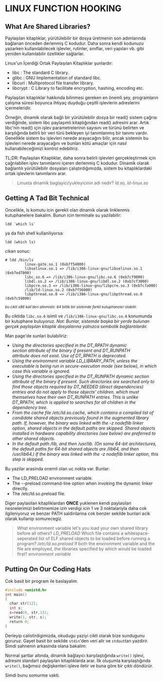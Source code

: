 # LINUX FUNCTION HOOKING

## What Are Shared Libraries?

Paylaşılan kitaplıklar, yürütülebilir bir dosya üretmenin son adımlarında bağlanan önceden derlenmiş C kodudur.  Daha sonra kendi kodunuzu yazarken kullanılabilecek işlevler, rutinler, sınıflar, veri yapıları vb. gibi yeniden kullanılabilir özellikler sağlarlar.


Linux'un İçerdiği Ortak Paylaşılan Kitaplıklar şunlardır:

- libc : The standard C library.
- glibc : GNU Implementation of standard libc.
- libcurl : Multiprotocol file transfer library.
- libcrypt : C Library to facilitate encryption, hashing, encoding etc.

Paylaşılan kitaplıklar hakkında bilinmesi gereken en önemli şey, programların çalışma süresi boyunca ihtiyaç duyduğu çeşitli işlevlerin adreslerini içermeleridir.


Örneğin, dinamik olarak bağlı bir yürütülebilir dosya bir read() sistem çağrısı verdiğinde, sistem libc paylaşımlı kitaplığından read() adresini arar. Artık libc'nin read() için işlev parametrelerinin sayısını ve türünü belirten ve karşılığında belirli bir veri türü bekleyen iyi tanımlanmış bir tanımı vardır. Genellikle sistem bu işlevleri nerede arayacağını bilir, ancak sistemin bu işlevleri nerede arayacağını ve bunları kötü amaçlar için nasıl kullanabileceğimizi kontrol edebiliriz.


TL;DR: Paylaşılan Kitaplıklar, daha sonra belirli işlevleri gerçekleştirmek için çağrılabilen işlev tanımlarını içeren derlenmiş C kodudur.  Dinamik olarak bağlantılı yürütülebilir dosyaları çalıştırdığımızda, sistem bu kitaplıklardaki ortak işlevlerin tanımlarını arar.

> Linuxta dinamik baglayici/yukleyicinin adi nedir? *ld.so, ld-linux.so*



## Getting A Tad Bit Technical 

Oncelikle, ls komutu icin gerekli olan dinamik olarak linklenmis kutuphanelere bakalim. Bunun icin terminale su yazilabilir:

```
ldd `which ls`
```

ya da fish shell kullaniliyorsa:

``` 
ldd (which ls)
```

cikan sonuc:

```
# ldd /bin/ls        
         linux-gate.so.1 (0xb7f54000)        
         libselinux.so.1 => /lib/i386-linux-gnu/libselinux.so.1 (0xb7ed7000)        
         libc.so.6 => /lib/i386-linux-gnu/libc.so.6 (0xb7cf9000)         
         libdl.so.2 => /lib/i386-linux-gnu/libdl.so.2 (0xb7cf3000)
         libpcre.so.3 => /lib/i386-linux-gnu/libpcre.so.3 (0xb7c7a000)
         /lib/ld-linux.so.2 (0xb7f56000)
         libpthread.so.0 => /lib/i386-linux-gnu/libpthread.so.0 (0xb7c59000)

```

<sub> *bu cikti x86 kali'den alinmistir. 64 bitlik bir sistemde farkli kutuphaneler olabilir.* </sub>

Bu ciktida `libc.so.6` isimli ve `/lib/i386-linux-gnu/libc.so.6` konumunda bir kutuphane buluyoruz.
*Not: Bunlar, sistemde başka bir yerde bulunan gerçek paylaşılan kitaplık dosyalarına yalnızca sembolik bağlantılardır.*


Man page'de sunlari bulabiliriz:

- *Using the directories specified in the DT_RPATH dynamic section attribute of the binary if  present  and  DT_RUNPATH  attribute does not exist.  Use of DT_RPATH is deprecated.*
- *Using the environment variable LD_LIBRARY_PATH, unless the executable is being run in secure-execution mode (see  below),  in which case this variable is ignored.*
- *Using  the directories specified in the DT_RUNPATH dynamic section attribute of the binary if present.  Such directories  are searched  only to find those objects required by DT_NEEDED (direct dependencies) entries and do not apply to  those  objects' children,  which  must themselves have their own DT_RUNPATH entries.  This is unlike DT_RPATH, which is applied  to  searches  for all children in the dependency tree.*
- *From the cache file /etc/ld.so.cache, which contains a compiled list of candidate shared objects previously found in  the  augmented  library  path.  If, however, the binary was linked with the -z nodeflib linker option, shared objects in the default paths are skipped.  Shared objects installed in hardware capability directories (see below) are preferred to other  shared objects.*
- *In  the  default path /lib, and then /usr/lib.  (On some 64-bit   architectures, the default paths for 64-bit shared objects  are /lib64,  and  then  /usr/lib64.)  If the binary was linked with the -z nodeflib linker option, this step is skipped.*

Bu yazilar arasinda onemli olan uc nokta var. Bunlar:

- The LD_PRELOAD environment variable.
- The --preload command-line option when invoking the dynamic linker directly.
- The /etc/ld.so.preload file.

Diger paylasilan kitapliklardan **ONCE** yuklenen kendi paylasilan nesnelerimizi belirtmemize izin verdigi icin 1 ve 3 noktalariyla daha cok ilgileniyoruz ve benzer PATH saldirilarina cok benzer sekilde bunlari acik olarak kullanip somurecegiz.

>  What environment variable let's you load your own shared library before all others? *LD_PRELOAD*
>  Which file contains a whitespace-seperated list of ELF shared objects to be loaded before running a program? */etc/ld.so.preload*
> If both the environment variable and the file are employed, the libraries specified by which would be loaded first? *environment variable*



## Putting On Our Coding Hats

Cok basit bir program ile baslayalim.

```c
#include <unistd.h>
int main()
{
  char str[12];
  int s;
  s=read(0, str,13);      
  write(1, str, s);                          
  return 0;
}
```

Derleyip calistirdigimizda, okudugu yaziyi cikti olarak bize sundugunu goruruz. Gayet basit bir sekilde `stdin`'den veri alir ve `stdout`tan yazdirir. Simdi sahnenin arkasinda olana bakalim:

Normal şartlar altında, dinamik bağlayıcı karşılaştığında `write()` işlevi, adresini standart paylaşılan kitaplıklarda arar. İlk oluşumla karşılaştığında `write()`, bağımsız değişkenleri işleve iletir ve buna göre bir çıktı döndürür. 

Simdi bunu somurme vakti.
















